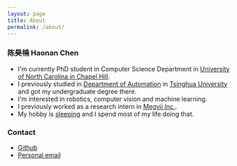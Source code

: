 ```yaml
---
layout: page
title: About
permalink: /about/
---
```


### 陈昊楠 Haonan Chen
* I'm currently PhD student in Computer Science Department in [University of North Carolina in Chapel Hill](http://www.unc.edu/).
* I previously studied in [Department of Automation](http://www.tsinghua.edu.cn/publish/auen/) in [Tsinghua University](http://www.tsinghua.edu.cn/publish/newthuen/) and got my undergraduate degree there.
* I'm interested in robotics, computer vision and machine learning.
* I previously worked as a research intern in [Megvii Inc.](https://megvii.com/).
* My hobby is [sleeping](https://en.wikipedia.org/wiki/Sleep) and I spend most of my life doing that.

### Contact
* [Github](http://github.com/chaonan99)
* [Personal email](mailto:chenhaonan1995@gmail.com)
<!-- * Email: ![img](http://latex.codecogs.com/svg.latex?chenhaonan1995) at-mark ![img](http://latex.codecogs.com/svg.latex?gmail) dot-mark ![img](http://latex.codecogs.com/svg.latex?com) -->
